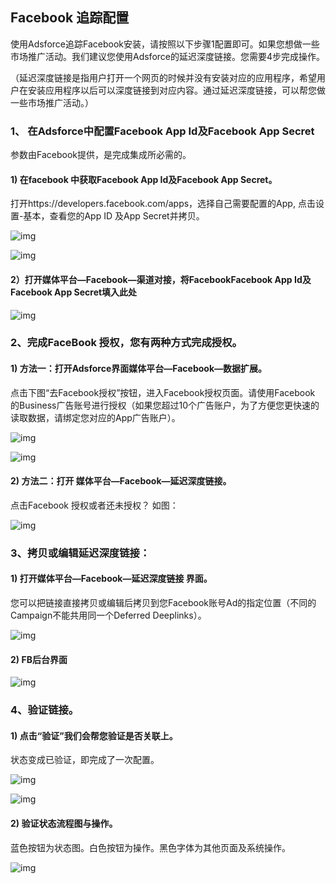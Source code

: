 ## Facebook 追踪配置

使用Adsforce追踪Facebook安装，请按照以下步骤1配置即可。如果您想做一些市场推广活动。我们建议您使用Adsforce的延迟深度链接。您需要4步完成操作。 

（延迟深度链接是指用户打开一个网页的时候并没有安装对应的应用程序，希望用户在安装应用程序以后可以深度链接到对应内容。通过延迟深度链接，可以帮您做一些市场推广活动。）



### 1、 在Adsforce中配置Facebook App Id及Facebook App Secret

参数由Facebook提供，是完成集成所必需的。

#### 1) 在facebook 中获取Facebook App Id及Facebook App Secret。

打开https://developers.facebook.com/apps，选择自己需要配置的App, 点击设置-基本，查看您的App ID 及App Secret并拷贝。

![img](1.png)­­

![img](2.png)

 

#### 2）打开媒体平台—Facebook—渠道对接，将FacebookFacebook App Id及Facebook App Secret填入此处

![img](3.png)

### 2、完成FaceBook 授权，您有两种方式完成授权。

#### 1)       方法一：打开Adsforce界面媒体平台—Facebook—数据扩展。

点击下图“去Facebook授权”按钮，进入Facebook授权页面。请使用Facebook 的Business广告账号进行授权（如果您超过10个广告账户，为了方便您更快速的读取数据，请绑定您对应的App广告账户）。

![img](4.png)

![img](5.png)

#### 2)       方法二：打开 媒体平台—Facebook—延迟深度链接。

点击Facebook 授权或者还未授权？ 如图：

![img](6.png)

 

### 3、拷贝或编辑延迟深度链接：

#### 1)       打开媒体平台—Facebook—延迟深度链接 界面。

您可以把链接直接拷贝或编辑后拷贝到您Facebook账号Ad的指定位置（不同的Campaign不能共用同一个Deferred Deeplinks）。

 

![img](7.png)

 

#### 2)       FB后台界面

![img](8.png)

 

### 4、验证链接。

#### 1)       点击“验证”我们会帮您验证是否关联上。

状态变成已验证，即完成了一次配置。

![img](9.png)

![img](10.png)

#### 2)     验证状态流程图与操作。

蓝色按钮为状态图。白色按钮为操作。黑色字体为其他页面及系统操作。

 

![img](11.png)

 